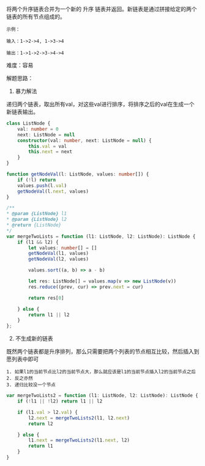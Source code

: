 将两个升序链表合并为一个新的 升序 链表并返回。新链表是通过拼接给定的两个链表的所有节点组成的。 

`示例：`

`输入：1->2->4, 1->3->4`

`输出：1->1->2->3->4->4`

难度：容易

解题思路：

1. 暴力解法

递归两个链表，取出所有val，对这些val进行排序，将排序之后的val在生成一个新链表输出。

```ts
class ListNode {
    val: number = 0
    next: ListNode = null
    constructor(val: number, next: ListNode = null) {
        this.val = val
        this.next = next
    }
}

function getNodeVal(l: ListNode, values: number[]) {
    if (!l) return
    values.push(l.val)
    getNodeVal(l.next, values)
}

/**
* @param {ListNode} l1
* @param {ListNode} l2
* @return {ListNode}
*/
var mergeTwoLists = function (l1: ListNode, l2: ListNode): ListNode {
    if (l1 && l2) {
        let values: number[] = []
        getNodeVal(l1, values)
        getNodeVal(l2, values)

        values.sort((a, b) => a - b)

        let res: ListNode[] = values.map(v => new ListNode(v))
        res.reduce((prev, cur) => prev.next = cur)

        return res[0]

    } else {
        return l1 || l2
    }
};
```

2. 不生成新的链表

既然两个链表都是升序排列，那么只需要把两个列表的节点相互比较，然后插入到愿列表中即可

    1. 如果l1的当前节点比l2的当前节点大，那么就应该是l1的当前节点插入l2的当前节点之后
    2. 反之亦然
    3. 递归比较没一个节点
```ts
var mergeTwoLists2 = function (l1: ListNode, l2: ListNode): ListNode {
    if (!l1 || !l2) return l1 || l2

    if (l1.val > l2.val) {
        l2.next = mergeTwoLists2(l1, l2.next)
        return l2

    } else {
        l1.next = mergeTwoLists2(l1.next, l2)
        return l1
    }
}
```